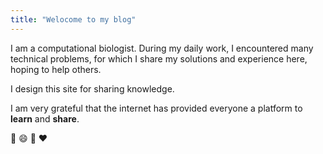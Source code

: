```yaml
---
title: "Welocome to my blog"
---
```


I am a computational biologist. During my daily work, I encountered
many technical problems, for which I share my solutions and experience
here, hoping to help others.

I design this site for sharing knowledge.

I am very grateful that the internet has provided everyone
a platform to **learn** and **share**.

:muscle: :smile: :pray: :heart:
